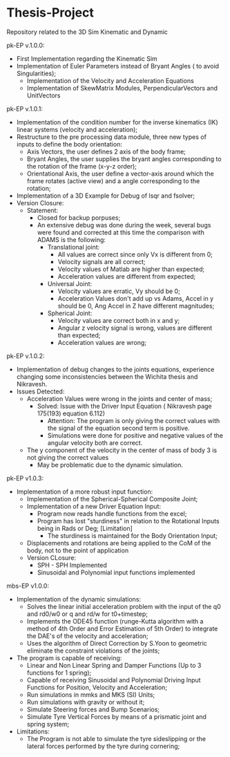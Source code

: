 # Thesis-Project
Repository related to the 3D Sim Kinematic and Dynamic

pk-EP v.1.0.0:
  - First Implementation regarding the Kinematic Sim
  - Implementation of Euler Parameters instead of Bryant Angles ( to avoid Singularities);
      - Implementation of the Velocity and Acceleration Equations
      - Implementation of SkewMatrix Modules, PerpendicularVectors and UnitVectors

pk-EP v.1.0.1:
  - Implementation of the condition number for the inverse kinematics (IK) linear systems (velocity and acceleration);
  - Restructure to the pre processing data module, three new types of inputs to define the body orientation:
      - Axis Vectors, the user defines 2 axis of the body frame;
      - Bryant Angles, the user supplies the bryant angles corresponding to the rotation of the frame (x-y-z order);
      - Orientational Axis, the user define a vector-axis around which the frame rotates (active view) and a angle corresponding to the rotation;
  - Implementation of a 3D Example for Debug of lsqr and fsolver;
  - Version Closure: 
	- Statement:
		- Closed for backup porpuses;
		- An extensive debug was done during the week, several bugs were found and corrected at this time the comparison with ADAMS is the following:
			- Translational joint:
				- All values are correct since only Vx is different from 0;
				- Velocity signals are all correct;
				- Velocity values of Matlab are higher than expected;
				- Acceleration values are different from expected;
			- Universal Joint:
				- Velocity values are erratic, Vy should be 0;
				- Acceleration Values don't add up vs Adams, Accel in y should be 0, Ang Accel in Z have different magnitudes;
			- Spherical Joint:
				- Velocity values are correct both in x and y;
				- Angular z velocity signal is wrong, values are different than expected;
				- Acceleration values are wrong;

pk-EP v.1.0.2:
  - Implementation of debug changes to the joints equations, experience changing some inconsistencies between the Wichita thesis and Nikravesh.
  - Issues Detected:
	- Acceleration Values were wrong in the joints and center of mass;
		- Solved: Issue with the Driver Input Equation ( Nikravesh page 175(193) equation 6.112)
			- Attention: The program is only giving the correct values with the signal of the equation second term is positive.
			- Simulations were done for positive and negative values of the angular velocity both are correct.
	- The y component of the velocity in the center of mass of body 3 is not giving the correct values
		- May be problematic due to the dynamic simulation.

pk-EP v1.0.3:
  - Implementation of a more robust input function:
  	- Implementation of the Spherical-Spherical Composite Joint;
   	- Implementation of a new Driver Equation Input:
		- Program now reads handle functions from the excel;
		- Program has lost "sturdiness" in relation to the Rotational Inputs being in Rads or Deg; [Limitation]
			- The sturdiness is maintained for the Body Orientation Input;
	-  Displacements and rotations are being applied to the CoM of the body, not to the point of application
	- Version CLosure:
		- SPH - SPH Implemented
		- Sinusoidal and Polynomial input functions implemented 

mbs-EP v1.0.0:
  - Implementation of the dynamic simulations:
  	- Solves the linear initial acceleration problem with the input of the q0 and rd0/w0 or q and rd/w for t0+timestep;
  	- Implements the ODE45 function (runge-Kutta algorithm with a method of 4th Order and Error Estimation of 5th Order) to integrate the DAE's of the velocity and acceleration;
  	- Uses the algorithm of Direct Correction by S.Yoon to geometric eliminate the constraint violations of the joints;
  - The program is capable of receiving:
  	-  Linear and Non Linear Spring and Damper Functions (Up to 3 functions for 1 spring);
  	-  Capable of receiving Sinusoidal and Polynomial Driving Input Functions for Position, Velocity and Acceleration;
  	-  Run simulations in mmks and MKS (SI) Units;
  	-  Run simulations with gravity or without it;
  	-  Simulate Steering forces and Bump Scenarios;
  	-  Simulate Tyre Vertical Forces by means of a prismatic joint and spring system;
  - Limitations:
  	-  The Program is not able to simulate the tyre sideslipping or the lateral forces performed by the tyre during cornering;   

